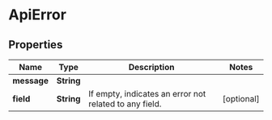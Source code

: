 

# ApiError


## Properties

| Name | Type | Description | Notes |
|------------ | ------------- | ------------- | -------------|
|**message** | **String** |  |  |
|**field** | **String** | If empty, indicates an error not related to any field. |  [optional] |



